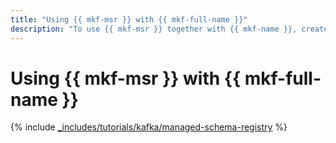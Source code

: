 ```yaml
---
title: "Using {{ mkf-msr }} with {{ mkf-full-name }}"
description: "To use {{ mkf-msr }} together with {{ mkf-name }}, create the producer and consumer scripts on the local machine."
---
```


# Using {{ mkf-msr }} with {{ mkf-full-name }}

{% include [_includes/tutorials/kafka/managed-schema-registry](../../_tutorials/dataplatform/kafka/kafka-managed-schema-registry.md) %}